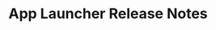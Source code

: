 <!-- Release notes authoring guidelines: http://keepachangelog.com/ -->

# App Launcher Release Notes

<!-- ## [Unreleased] -->

<!--## [VERSION] - [RELEASE_DATE]-->
